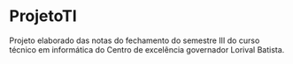 # ProjetoTI
Projeto elaborado das notas do fechamento do semestre III do curso técnico em informática do Centro de excelência governador Lorival Batista.
